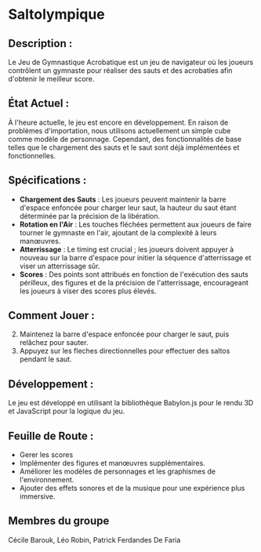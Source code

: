 # Saltolympique

## Description :

Le Jeu de Gymnastique Acrobatique est un jeu de navigateur où les joueurs contrôlent un gymnaste pour réaliser des sauts et des acrobaties afin d'obtenir le meilleur score.

## État Actuel :

À l'heure actuelle, le jeu est encore en développement. En raison de problèmes d'importation, nous utilisons actuellement un simple cube comme modèle de personnage. Cependant, des fonctionnalités de base telles que le chargement des sauts et le saut sont déjà implémentées et fonctionnelles.

## Spécifications :

- **Chargement des Sauts** : Les joueurs peuvent maintenir la barre d'espace enfoncée pour charger leur saut, la hauteur du saut étant déterminée par la précision de la libération.
- **Rotation en l'Air** : Les touches fléchées permettent aux joueurs de faire tourner le gymnaste en l'air, ajoutant de la complexité à leurs manœuvres.
- **Atterrissage** : Le timing est crucial ; les joueurs doivent appuyer à nouveau sur la barre d'espace pour initier la séquence d'atterrissage et viser un atterrissage sûr.
- **Scores** : Des points sont attribués en fonction de l'exécution des sauts périlleux, des figures et de la précision de l'atterrissage, encourageant les joueurs à viser des scores plus élevés.

## Comment Jouer :

2. Maintenez la barre d'espace enfoncée pour charger le saut, puis relâchez pour sauter.
3. Appuyez sur les fleches directionnelles pour effectuer des saltos pendant le saut.

## Développement :

Le jeu est développé en utilisant la bibliothèque Babylon.js pour le rendu 3D et JavaScript pour la logique du jeu.

## Feuille de Route :

- Gerer les scores
- Implémenter des figures et manœuvres supplémentaires.
- Améliorer les modèles de personnages et les graphismes de l'environnement.
- Ajouter des effets sonores et de la musique pour une expérience plus immersive.

## Membres du groupe

Cécile Barouk, Léo Robin, Patrick Ferdandes De Faria
